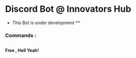
# Discord Bot @ Innovators Hub
* This Bot is under development ** 
### Commands :
```sh

```

**Free , Hell Yeah!**
